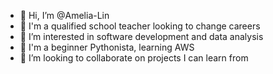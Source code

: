 - 👋 Hi, I’m @Amelia-Lin
- 👩 I'm a qualified school teacher looking to change careers
- 👀 I’m interested in software development and data analysis
- 🌱 I'm a beginner Pythonista, learning AWS
- 💞️ I’m looking to collaborate on projects I can learn from

<!---
Amelia-Lin/Amelia-Lin is a ✨ special ✨ repository because its `README.md` (this file) appears on your GitHub profile.
You can click the Preview link to take a look at your changes.
--->
